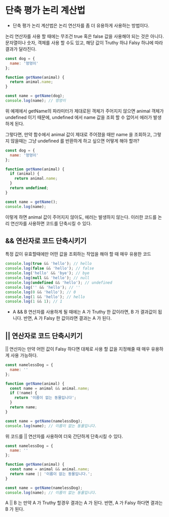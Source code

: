 # 단축 평가 논리 계산법

* 단축 평가 논리 계산법은 논리 연산자를 좀 더 유용하게 사용하는 방법이다.

논리 연산자를 사용 할 때에는 무조건 true 혹은 false 값을 사용해야 되는 것은 아니다. 
문자열이나 숫자, 객체를 사용 할 수도 있고, 해당 값이 Truthy 하냐 Falsy 하냐에 따라 결과가 달라진다.

```javascript
const dog = {
  name: '멍멍이'
};

function getName(animal) {
  return animal.name;
}

const name = getName(dog);
console.log(name); // 멍멍이
```

위 예제에서 getName의 파라미터가 제대로된 객체가 주어지지 않으면 animal 객체가 undefined 이기 때문에, undefined 에서 name 값을 조회 할 수 없어서 에러가 발생하게 된다.

그렇다면, 만약 함수에서 animal 값이 제대로 주어졌을 때만 name 을 조회하고, 그렇지 않을때는 그냥 undefined 를 반환하게 하고 싶으면 어떻게 해야 할까?

```javascript
const dog = {
  name: '멍멍이'
};

function getName(animal) {
  if (animal) {
    return animal.name;
  }
  return undefined;
}

const name = getName();
console.log(name);
```

이렇게 하면 animal 값이 주어지지 않아도, 에러는 발생하지 않는다. 이러한 코드를 논리 연산자를 사용하면 코드를 단축시킬 수 있다.

## && 연산자로 코드 단축시키기

특정 값이 유효할때에만 어떤 값을 조회하는 작업을 해야 할 때 매우 유용한 코드
```javascript
console.log(true && 'hello'); // hello
console.log(false && 'hello'); // false
console.log('hello' && 'bye'); // bye
console.log(null && 'hello'); // null
console.log(undefined && 'hello'); // undefined
console.log('' && 'hello'); // ''
console.log(0 && 'hello'); // 0
console.log(1 && 'hello'); // hello
console.log(1 && 1); // 1
```

*  A && B 연산자를 사용하게 될 때에는 A 가 Truthy 한 값이라면, B 가 결과값이 됩니다. 반면, A 가 Falsy 한 값이라면 결과는 A 가 된다.


## || 연산자로 코드 단축시키기

|| 연산자는 만약 어떤 값이 Falsy 하다면 대체로 사용 할 값을 지정해줄 때 매우 유용하게 사용 가능하다.

```javascript
const namelessDog = {
  name: ''
};

function getName(animal) {
  const name = animal && animal.name;
  if (!name) {
    return '이름이 없는 동물입니다';
  }
  return name;
}

const name = getName(namelessDog);
console.log(name); // 이름이 없는 동물입니다.
```
위 코드를 || 연산자를 사용하여 더욱 간단하게 단축시킬 수 있다.

```javascript
const namelessDog = {
  name: ''
};

function getName(animal) {
  const name = animal && animal.name;
  return name || '이름이 없는 동물입니다.';
}

const name = getName(namelessDog);
console.log(name); // 이름이 없는 동물입니다.
```

A || B 는 만약 A 가 Truthy 할경우 결과는 A 가 된다. 반면, A 가 Falsy 하다면 결과는 B 가 된다.